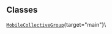 ## Classes

[`MobileCollectiveGroup`](../object/MobileCollectiveGroup.html#MobileCollectiveGroup){target="main"}\
